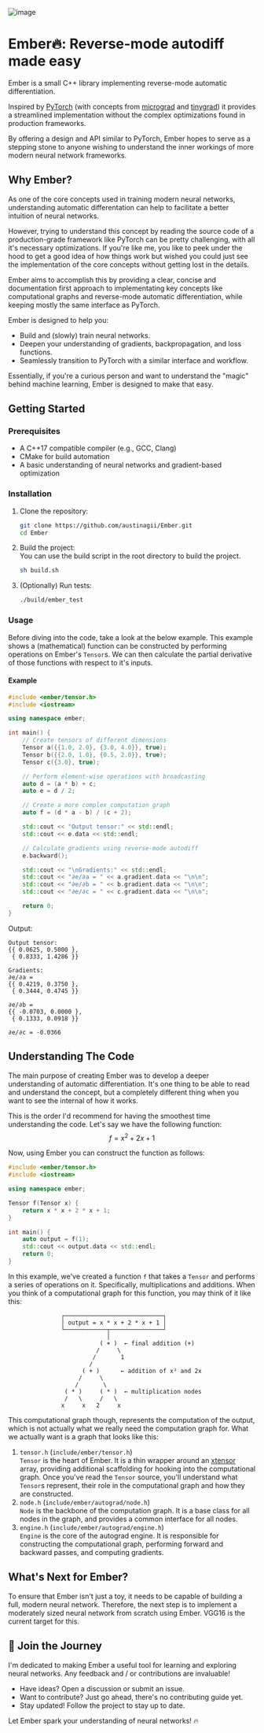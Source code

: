 ![image](https://github.com/user-attachments/assets/28018382-3bc6-4260-ae65-1714bf689360)

# Ember🔥: Reverse-mode autodiff made easy

Ember is a small C++ library implementing reverse-mode automatic differentiation. 

Inspired by [PyTorch](https://github.com/pytorch/pytorch) (with concepts from [micrograd](https://github.com/karpathy/micrograd) and [tinygrad](https://github.com/tinygrad/tinygrad)) it provides a streamlined implementation without the complex optimizations found in production frameworks. 

By offering a design and API similar to PyTorch, Ember hopes to serve as a stepping stone to anyone wishing to understand the inner workings of more modern neural network frameworks.


## Why Ember?

As one of the core concepts used in training modern neural networks, understanding automatic differentation can help to facilitate a better intuition of neural networks. 

However, trying to understand this concept by reading the source code of a production-grade framework like PyTorch can be pretty challenging, with all it's necessary optimizations. 
If you're like me, you like to peek under the hood to get a good idea of how things work but wished you could just see the implementation of the core concepts without getting lost in the details.  

Ember aims to accomplish this by providing a clear, concise and documentation first approach to implementating key concepts like computational graphs and reverse-mode automatic differentiation, while keeping mostly the same interface as PyTorch.

Ember is designed to help you:
 - Build and (slowly) train neural networks.
 - Deepen your understanding of gradients, backpropagation, and loss functions.
 - Seamlessly transition to PyTorch with a similar interface and workflow.

Essentially, if you're a curious person and want to understand the "magic" behind machine learning, Ember is designed to make that easy. 


## Getting Started

### Prerequisites

- A C++17 compatible compiler (e.g., GCC, Clang)
- CMake for build automation
- A basic understanding of neural networks and gradient-based optimization

### Installation

1. Clone the repository:
   ```bash
   git clone https://github.com/austinagii/Ember.git
   cd Ember
   ```
2. Build the project: </br>
   You can use the build script in the root directory to build the project.
   ```bash
   sh build.sh
   ```
3. (Optionally) Run tests: </br>
   ```bash
   ./build/ember_test
   ```

### Usage

Before diving into the code, take a look at the below example. This example shows a (mathematical) function can be constructed by performing operations on Ember's `Tensor`s. We can then calculate the partial derivative of those functions with respect to it's inputs. 

#### Example

```cpp
#include <ember/tensor.h>
#include <iostream>

using namespace ember;

int main() {
    // Create tensors of different dimensions
    Tensor a({{1.0, 2.0}, {3.0, 4.0}}, true);
    Tensor b({{2.0, 1.0}, {0.5, 2.0}}, true);
    Tensor c({3.0}, true);

    // Perform element-wise operations with broadcasting
    auto d = (a * b) + c;  
    auto e = d / 2; 

    // Create a more complex computation graph
    auto f = (d * a - b) / (c + 2);

    std::cout << "Output tensor:" << std::endl;
    std::cout << e.data << std::endl;

    // Calculate gradients using reverse-mode autodiff
    e.backward();

    std::cout << "\nGradients:" << std::endl;
    std::cout << "∂e/∂a = " << a.gradient.data << "\n\n";
    std::cout << "∂e/∂b = " << b.gradient.data << "\n\n";
    std::cout << "∂e/∂c = " << c.gradient.data << "\n\n";

    return 0;
}
```

Output:
```
Output tensor:
{{ 0.0625, 0.5000 },
 { 0.8333, 1.4286 }}

Gradients:
∂e/∂a = 
{{ 0.4219, 0.3750 },
 { 0.3444, 0.4745 }}

∂e/∂b = 
{{ -0.0703, 0.0000 },
 { 0.1333, 0.0918 }}

∂e/∂c = -0.0366
```

## Understanding The Code

The main purpose of creating Ember was to develop a deeper understanding of automatic differentiation. It's one thing to be able to read and understand the concept, but a completely different thing when you want to see the internal of how it works.  

This is the order I'd recommend for having the smoothest time understanding the code. Let's say we have the following function:
$$f = x^2 + 2x + 1$$

Now, using Ember you can construct the function as follows:
```c++
#include <ember/tensor.h>
#include <iostream>

using namespace ember;

Tensor f(Tensor x) {
    return x * x + 2 * x + 1;
}

int main() {
    auto output = f(1);
    std::cout << output.data << std::endl;
    return 0;
}
```
In this example, we've created a function `f` that takes a `Tensor` and performs a series of operations on it. Specifically, multiplications and additions. When you think of a computational graph for this function, you may think of it like this:

```
               ┌────────────────────────────┐
               │ output = x * x + 2 * x + 1 │ 
               └────────────┬───────────────┘
                            │
                          ( + )  ← final addition (+)
                         /     \
                        /       1
                       /
                     ( + )      ← addition of x² and 2x
                    /     \
                   /       \
                ( * )     ( * )  ← multiplication nodes
                /   \     /   \
               x     x   2     x
```

This computational graph though, represents the computation of the output, which is not actually what we really need the computation graph for. What we actually want is a graph that looks like this:




1. `tensor.h` (`include/ember/tensor.h`)  
   `Tensor` is the heart of Ember. It is a thin wrapper around an [xtensor](https://xtensor.readthedocs.io/en/latest/) array, providing additional scaffolding for hooking into the computational graph. Once you've read the `Tensor` source, you'll understand what `Tensor`s represent, their role in the computational graph and how they are constructed. 
2. `node.h` (`include/ember/autograd/node.h`)  
   `Node` is the backbone of the computation graph. It is a base class for all nodes in the graph, and provides a common interface for all nodes.
3. `engine.h` (`include/ember/autograd/engine.h`)  
   `Engine` is the core of the autograd engine. It is responsible for constructing the computational graph, performing forward and backward passes, and computing gradients.

## What's Next for Ember?

To ensure that Ember isn't just a toy, it needs to be capable of building a full, modern neural network. Therefore, the next step is to implement a moderately sized neural network from scratch using Ember. VGG16 is the current target for this.  

## 🌟 Join the Journey

I'm dedicated to making Ember a useful tool for learning and exploring neural networks. Any feedback and / or contributions are invaluable!
 - Have ideas? Open a discussion or submit an issue.
 - Want to contribute? Just go ahead, there's no contributing guide yet.
 - Stay updated! Follow the project to stay up to date.

Let Ember spark your understanding of neural networks! 🔥
